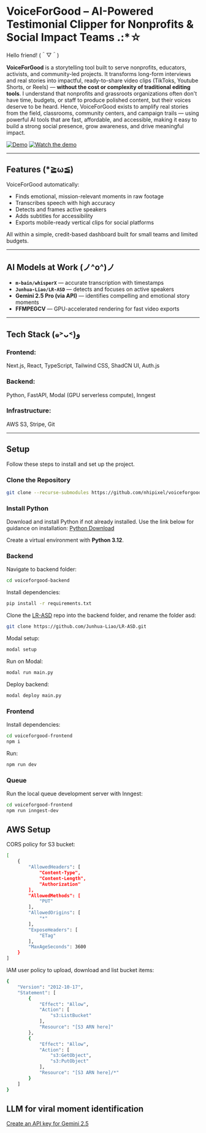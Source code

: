 # VoiceForGood – AI-Powered Testimonial Clipper for Nonprofits & Social Impact Teams .:*☆

Hello friend! (＾▽＾)

**VoiceForGood** is a storytelling tool built to serve nonprofits, educators, activists, and community-led projects. It transforms long-form interviews and real stories into impactful, ready-to-share video clips (TikToks, Youtube Shorts, or Reels) — **without the cost or complexity of traditional editing tools**. I understand that nonprofits and grassroots organizations often don't have time, budgets, or staff to produce polished content, but their voices deserve to be heard. Hence, VoiceForGood exists to amplify real stories from the field, classrooms, community centers, and campaign trails — using powerful AI tools that are fast, affordable, and accessible, making it easy to build a strong social presence, grow awareness, and drive meaningful impact.

[![Demo](https://i.imgur.com/g8dlVoO.png)](https://youtu.be/JrO3B9YWxgI)
[![Watch the demo](https://i.imgur.com/E2JxUIJ.png)](https://youtu.be/JrO3B9YWxgI)

---


## Features (*≧ω≦)

VoiceForGood automatically:

- Finds emotional, mission-relevant moments in raw footage
- Transcribes speech with high accuracy
- Detects and frames active speakers
- Adds subtitles for accessibility
- Exports mobile-ready vertical clips for social platforms

All within a simple, credit-based dashboard built for small teams and limited budgets.

---

## AI Models at Work (ノ^o^)ノ

- **`m-bain/whisperX`** — accurate transcription with timestamps  
- **`Junhua-Liao/LR-ASD`** — detects and focuses on active speakers  
- **Gemini 2.5 Pro (via API)** — identifies compelling and emotional story moments  
- **FFMPEGCV** — GPU-accelerated rendering for fast video exports  

---

## Tech Stack (๑˃ᴗ˂)ﻭ

### Frontend:  
Next.js, React, TypeScript, Tailwind CSS, ShadCN UI, Auth.js

### Backend:  
Python, FastAPI, Modal (GPU serverless compute), Inngest

### Infrastructure:  
AWS S3, Stripe, Git 

---

## Setup

Follow these steps to install and set up the project.

### Clone the Repository

```bash
git clone --recurse-submodules https://github.com/nhipixel/voiceforgood-ai-testimonial-highlighter.git
```

### Install Python

Download and install Python if not already installed. Use the link below for guidance on installation:
[Python Download](https://www.python.org/downloads/)

Create a virtual environment with **Python 3.12**.

### Backend

Navigate to backend folder:

```bash
cd voiceforgood-backend
```

Install dependencies:

```bash
pip install -r requirements.txt
```

Clone the [LR-ASD](https://github.com/Junhua-Liao/LR-ASD) repo into the backend folder, and rename the folder asd:

```bash
git clone https://github.com/Junhua-Liao/LR-ASD.git
```

Modal setup:

```bash
modal setup
```

Run on Modal:

```bash
modal run main.py
```

Deploy backend:

```bash
modal deploy main.py
```

### Frontend

Install dependencies:

```bash
cd voiceforgood-frontend
npm i
```

Run:

```bash
npm run dev
```

### Queue

Run the local queue development server with Inngest:

```bash
cd voiceforgood-frontend
npm run inngest-dev
```

## AWS Setup

CORS policy for S3 bucket:

```bash
[
    {
        "AllowedHeaders": [
            "Content-Type",
            "Content-Length",
            "Authorization"
        ],
        "AllowedMethods": [
            "PUT"
        ],
        "AllowedOrigins": [
            "*"
        ],
        "ExposeHeaders": [
            "ETag"
        ],
        "MaxAgeSeconds": 3600
    }
]
```

IAM user policy to upload, download and list bucket items:

```bash
{
    "Version": "2012-10-17",
    "Statement": [
        {
            "Effect": "Allow",
            "Action": [
                "s3:ListBucket"
            ],
            "Resource": "[S3 ARN here]"
        },
        {
            "Effect": "Allow",
            "Action": [
                "s3:GetObject",
                "s3:PutObject"
            ],
            "Resource": "[S3 ARN here]/*"
        }
    ]
}
```

## LLM for viral moment identification

[Create an API key for Gemini 2.5](https://ai.google.dev/gemini-api/docs/quickstart?lang=python)
